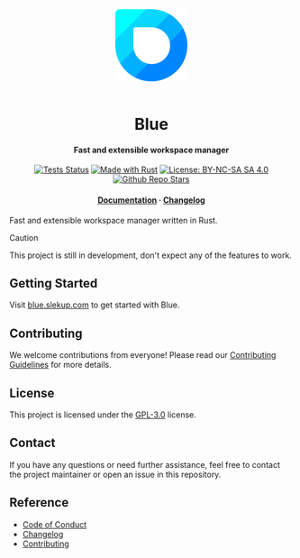 <div align="center">
  <img alt="Logo" height="128" width="128" src=".github/blue.png"/>
</div>

<br/>

<h1 align="center">Blue</h1>

<h4 align="center">
  Fast and extensible workspace manager
</h3>

<div align="center">
  <a href="https://github.com/slekup/blue/actions"><img src="https://github.com/slekup/blue/actions/workflows/tests.yaml/badge.svg?branch=main" alt="Tests Status" /></a>
  <a href="https://www.rust-lang.org/"><img src="https://img.shields.io/badge/Made%20with-Rust-1f425f.svg" alt="Made with Rust"></a>
  <a href="hhttps://github.com/slekup/blue/blob/main/LICENSE"><img src="https://img.shields.io/badge/License-GPL--3.0-blue.svg" alt="License: BY-NC-SA SA 4.0" /></a>
  <a href="https://github.com/slekup/blue/"><img src="https://img.shields.io/github/stars/slekup/blue?color=9954ED" alt="Github Repo Stars" /></a>
  <h4>
    <a href="https://blue.slekup.com">Documentation</a> · <a href="https://github.com/slekup/blue/blob/main/CHANGELOG.md">Changelog</a>
  </h4>
</div>

Fast and extensible workspace manager written in Rust.

> [!CAUTION]
> This project is still in development, don't expect any of the features to work.

## Getting Started

Visit [blue.slekup.com](https://blue.slekup.com) to get started with Blue.

## Contributing

We welcome contributions from everyone! Please read our [Contributing Guidelines](./CONTRIBUTING.md) for more details.

## License

This project is licensed under the [GPL-3.0](./LICENSE) license.

## Contact

If you have any questions or need further assistance, feel free to contact the project maintainer or open an issue in this repository.

## Reference

- [Code of Conduct](./CODE_OF_CONDUCT.md)
- [Changelog](./CHANGELOG.md)
- [Contributing](./CONTRIBUTING.md)
